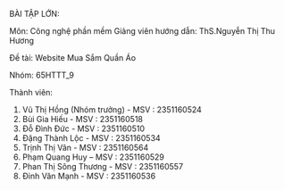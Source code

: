 BÀI TẬP LỚN: 

Môn: Công nghệ phần mềm
Giảng viên hướng dẫn: ThS.Nguyễn Thị Thu Hương

Đề tài: Website Mua Sắm Quần Áo

Nhóm: 65HTTT_9

Thành viên:
1.   Vũ Thị Hồng (Nhóm trưởng) - MSV : 2351160524
2.   Bùi Gia Hiếu - MSV : 2351160518
3.   Đỗ Đình Đức - MSV : 2351160510
4.   Đặng Thành Lộc - MSV : 2351160534
5.   Trịnh Thị Vân - MSV : 2351160564
6.   Phạm Quang Huy – MSV : 2351160529
7.   Phan Thị Sông Thương - MSV : 2351160557
8.   Đinh Văn Mạnh - MSV : 2351160536
